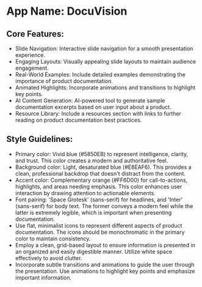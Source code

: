 # **App Name**: DocuVision

## Core Features:

- Slide Navigation: Interactive slide navigation for a smooth presentation experience.
- Engaging Layouts: Visually appealing slide layouts to maintain audience engagement.
- Real-World Examples: Include detailed examples demonstrating the importance of product documentation.
- Animated Highlights: Incorporate animations and transitions to highlight key points.
- AI Content Generation: AI-powered tool to generate sample documentation excerpts based on user input about a product.
- Resource Library: Include a resources section with links to further reading on product documentation best practices.

## Style Guidelines:

- Primary color: Vivid blue (#5850EB) to represent intelligence, clarity, and trust. This color creates a modern and authoritative feel.
- Background color: Light, desaturated blue (#E8EAF6). This provides a clean, professional backdrop that doesn't distract from the content.
- Accent color: Complementary orange (#FF6D00) for call-to-actions, highlights, and areas needing emphasis. This color enhances user interaction by drawing attention to actionable elements.
- Font pairing: 'Space Grotesk' (sans-serif) for headlines, and 'Inter' (sans-serif) for body text. The former conveys a modern feel while the latter is extremely legible, which is important when presenting documentation.
- Use flat, minimalist icons to represent different aspects of product documentation. The icons should be monochromatic in the primary color to maintain consistency.
- Employ a clean, grid-based layout to ensure information is presented in an organized and easily digestible manner. Utilize white space effectively to avoid clutter.
- Incorporate subtle transitions and animations to guide the user through the presentation. Use animations to highlight key points and emphasize important information.
